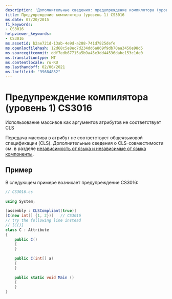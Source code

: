 ```yaml
---
description: 'Дополнительные сведения: предупреждение компилятора (уровень 1) CS3016'
title: Предупреждение компилятора (уровень 1) CS3016
ms.date: 07/20/2015
f1_keywords:
- CS3016
helpviewer_keywords:
- CS3016
ms.assetid: b2ae721d-13ab-4e9d-a288-741d7825defe
ms.openlocfilehash: 12d68c5e8ec7d234dd6a869f9db70aa3450e98d5
ms.sourcegitcommit: ddf7edb67715a5b9a45e3dd44536dabc153c1de0
ms.translationtype: MT
ms.contentlocale: ru-RU
ms.lasthandoff: 02/06/2021
ms.locfileid: "99684832"
---
```

# <a name="compiler-warning-level-1-cs3016"></a>Предупреждение компилятора (уровень 1) CS3016

Использование массивов как аргументов атрибутов не соответствует CLS  
  
 Передача массива в атрибут не соответствует общеязыковой спецификации (CLS). Дополнительные сведения о CLS-совместимости см. в разделе [независимость от языка и независимые от языка компоненты](../../standard/language-independence.md).
  
## <a name="example"></a>Пример  

 В следующем примере возникает предупреждение CS3016:  
  
```csharp  
// CS3016.cs  
  
using System;  
  
[assembly : CLSCompliant(true)]  
[C(new int[] {1, 2})]   // CS3016  
// try the following line instead  
// [C()]  
class C : Attribute  
{  
    public C()  
    {  
    }  
  
    public C(int[] a)  
    {  
    }  
  
    public static void Main ()  
    {  
    }  
}  
```
